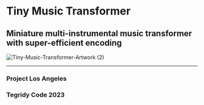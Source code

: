# Tiny Music Transformer
## Miniature multi-instrumental music transformer with super-efficient encoding

![Tiny-Music-Transformer-Artwork (2)](https://github.com/asigalov61/Tiny-Music-Transformer/assets/56325539/6798f560-6b93-4afb-982a-5b34e100625e)

***

### Project Los Angeles
### Tegridy Code 2023
